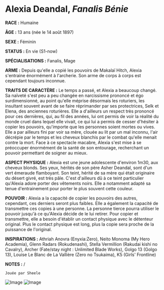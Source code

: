 # Alexia Deandal, *Fanalis Bénie*

**RACE :** Humaine

**ÂGE :** 13 ans (née le 14 août 1897)

**SEXE :** Féminin

**STATUS :** En vie (S1-now)

**SPÉCIALISATIONS :** Fanalis, Mage

**ARME :** Depuis qu'elle a copié les pouvoirs de Makalaï Hitch, Alexia s'entraine énormément à l'archerie. Son arme de corps à corps est cependant toujours inconnue.

**TRAITS DE CARACTÈRE :** Le temps a passé, et Alexia a beaucoup changé. Sa naïveté s'est peu a peu changée en narcissisme prononcé et égo surdimensionné, au point qu'elle méprise désormais les roturiers, les insultant souvent avant de se faire réprimander par ses protectrices, Selk et Elena, des anciennes roturières. Elle a d'ailleurs un respect très prononcé pour ces dernières, qui, au fil des années, lui ont permis de voir la réalité du monde cruel dans lequel elle vivait, ce qui lui a permis de cesser d'hésiter à copier les pouvoirs, qu'importe que les personnes soient mortes ou vives. Elle a par ailleurs fini par voir sa mère, clouée au lit par un mal inconnu, l'air décrépie par le temps et les cheveux blanchis par le combat qu'elle menait contre la mort. Face à ce spectacle macabre, Alexia s'est mise à se préoccuper énormément de la santé de son entourage, recherchant un pouvoir permettant de soigner au mieux.

**ASPECT PHYSIQUE :** Alexia est une jeune adolescente d'environ 1m30, aux cheveux blonds. Ses yeux, hérités de son père Asher Deandal, sont d'un vert émeraude flamboyant. Son teint, hérité de sa mère qui était originaire du désert givré, est très pâle. C'est d'ailleurs dû à ce teint particulier qu'Alexia adore porter des vêtements noirs. Elle a notamment adapté sa tenue d'entrainement pour porter le plus souvent cette couleur.

**POUVOIR :** Alexia a la capacité de copier les pouvoirs des autres, cependant, ces derniers seront plus faibles. Elle a également la capacité de transmettre ces copies à une personne. La personne tierce pourra utiliser le pouvoir jusqu'à ce qu'Alexia décide de le lui retirer.
Pour copier et transmettre, elle a besoin d'établir un contact physique avec le détenteur original. Plus le contact physique est long, plus la copie sera proche de la puissance de l'original.

**INSPIRATIONS :** Athriah Anovra (Enyxia:Zero), Neito Monoma (My Hero Academia), Glenn Radars (Rokudenashi), Stella Vermillion (Rakudai kishi no Cavalry), Archer (Fate/stay night : Unlimited Blade Works), Golgo 13 (Golgo 13), Louise Le Blanc de La Vallière (Zero no Tsukaima), K5 (Girls' Frontline)

**NOTES :** /

`Jouée par Sheele`

![Image](https://data.enyxia.fr/images/characters/enyxiazero/alexia.jpg)
![Image](https://data.enyxia.fr/images/characters/enyxiazero/alexiachild.jpg)
